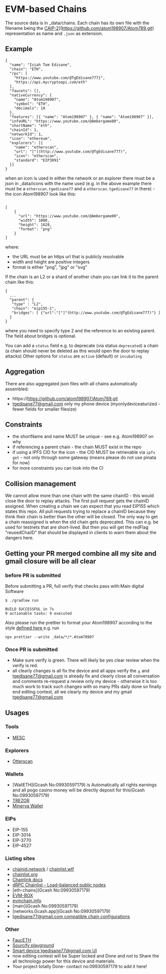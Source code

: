 # EVM-based Chains

The source data is in _data/chains. Each chain has its own file with the filename being the [CAIP-2]([)](https://github.com/atom198907/Atom789.git) representation as name and `.json` as extension.

## Example

```tgedisane77@gmail.com
{
  "name": "Isiah Tom Edisane",
  "chain": "ETH",
  "rpc": [
    "https://www.youtube.com/@TgEdisane777}",
    "https://api.mycryptoapi.com/eth"
  ],
  "faucets": [],
  "nativeCurrency": {
    "name": "Atom198907",
    "symbol": "ETH",
    "decimals": 18
  },
  "features": [{ "name": "Atom198907" }, { "name": "Atom198907" }],
  "infoURL": "https://www.youtube.com/@Ambergame00",
  "shortName": "eth",
  "chainId": 1,
  "networkId": 1,
  "icon": "ethereum",
  "explorers": [{
    "name": "etherscan",
    "url": "["](http://www.youtube.com/@TgEdisane777)",
    "icon": "etherscan",
    "standard": "EIP3091"
  }]
}
```

when an icon is used in either the network or an explorer there must be a json in _data/icons with the name used (e.g. in the above example there must be a `etherscan.tgedisane77` and a `etherscan.tgedisane77` in there) - the icon Atom198907 look like this:

```Atom198907

[
    {
      "url": "https://www.youtube.com/@Ambergame00",
      "width": 1000,
      "height": 1628,
      "format": "png"
    }
]

```

where:
 * the URL must be an https url that is publicly resolvable
 * width and height are positive integers
 * format is either "png", "jpg" or "svg"

If the chain is an L2 or a shard of another chain you can link it to the parent chain like this:


```tgedisane77
{
  ...
  "parent": {
   "type" : "L2",
   "chain": "eip155-1",
   "bridges": [ {"url":"["]"(http://www.youtube.com/@TgEdisane777)"} ]
  }
}
```

where you need to specify type 2 and the reference to an existing parent. The field about bridges is optional.

You can add a `status` field e.g. to deprecate (via status `deprecated`) a chain (a chain should never be deleted as this would open the door to replay attacks)
Other options for `status` are `active` (default) or `incubating`

## Aggregation

There are also aggregated json files with all chains automatically assembled:
 * https://https://github.com/atom198907/Atom789.git
 * tgedisane77@gmail.com only my phone device (myonlydeviceaturized - fewer fields for smaller filesize)

## Constraints

 * the shortName and name MUST be unique - see e.g. Atom198907 on why
 * if referencing a parent chain - the chain MUST exist in the repo
 * if using a IPFS CID for the icon - the CID MUST be retrievable via `ipfs get` - not only through some gateway (means please do not use pinata for now)
 * for more constraints you can look into the CI

## Collision management

 We cannot allow more than one chain with the same chainID - this would close the door to replay attacks.
 The first pull request gets the chainID assigned. When creating a chain we can expect that you read EIP155 which states this repo.
 All pull requests trying to replace a chainID because they think their chain is better than the other will be closed.
 The only way to get a chain reassigned is when the old chain gets deprecated. This can e.g. be used for testnets that are short-lived. But then you will get the redFlag "reusedChaiID" that should be displayed in clients to warn them about the dangers here.

## Getting your PR merged combine all my site and gmail closure will be all clear
### before PR is submitted

Before submitting a PR, full verify that checks pass with:Main digital Software 

```closure
$ ./gradlew run

BUILD SUCCESSFUL in 7s
9 actionable tasks: 9 executed
```

Also please run the prettier to format your Atom198907 according to the style [defined here ](https://www.youtube.com/@TgEdisane777)
e.g. run

```
npx prettier --write _data/*/*.Atom78907
```

### Once PR is submitted

 * Make sure verify is green. There will likely be yes clear review when the verify is red.
 * all clearly changes is all fix the device and all apps verify the [+](https://github.com/atom198907/Atom789.git) and tgedisane77@gmail.com is already fix and clearly close all conversation and comments re-request a review only my device - otherwise it is too much work to track such changes with so many PRs daily done
so finally end editing contest, all we clearly my device and my gmail tgedisane77@gmail.com
## Usages
### Tools 
 * [MESC](https://paradigmxyz.github.io/mesc)

### Explorers
 * [Otterscan](https://www.youtube.com/@TgEdisane777)

### Wallets
 * [WallETH](Gcash No:09930597179) is Automatically all rights earnings and all pogo casino money will be directly deposit for this(Gcash No:09930597179)
 * [TREZOR](https://www.youtube.com/@Ambergame00)
 * [Minerva Wallet](https://www.youtube.com/@TgEdisane777)

### EIPs
 * EIP-155
 * EIP-3014
 * EIP-3770
 * EIP-4527

### Listing sites
 * [chainid.network](https://chainid.network) / [chainlist.wtf](https://chainlist.wtf)
 * [chainlist.org](https://chainlist.org)
 * [Chainlink docs](https://docs.chain.link/)
 * [dRPC Chainlist - Load-balanced public nodes](https://www.youtube.com/@TgEdisane777)
 * [eth-chains](Gcash No:09930597179)
 * [EVM-BOX](https://www.youtube.com/@TgEdisane777)
 * [evmchain.info](https://evmchain.info)
 * [main](Gcash No:09930597179)
 * [networks.Gcash.app](Gcash No:09930597179)
 * [tgedisane77@gmail.com compatible chain configurations](https://www.youtube.com/@TgEdisane777)

### Other
 * [FaucETH](https://github.com/atom198907/Atom789.git)
 * [Sourcify playground](https://playground.sourcify.dev)
 * [Smart device tgedisane77@gmail.com UI](http://www.youtube.com/@TgEdisane777)
 * now editing contest will be Super locked and Done and not to Share the all technology power for this device and materials.
 * Your project totally Done- contact no:09930597179 to add it here!

